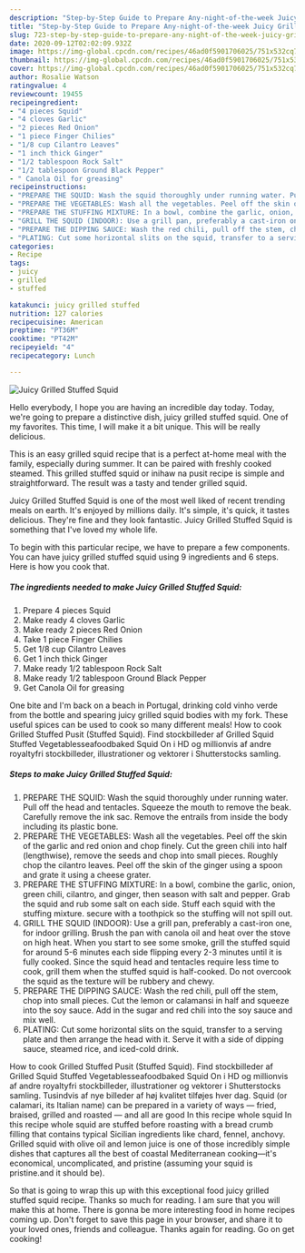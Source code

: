 ```yaml
---
description: "Step-by-Step Guide to Prepare Any-night-of-the-week Juicy Grilled Stuffed Squid"
title: "Step-by-Step Guide to Prepare Any-night-of-the-week Juicy Grilled Stuffed Squid"
slug: 723-step-by-step-guide-to-prepare-any-night-of-the-week-juicy-grilled-stuffed-squid
date: 2020-09-12T02:02:09.932Z
image: https://img-global.cpcdn.com/recipes/46ad0f5901706025/751x532cq70/juicy-grilled-stuffed-squid-recipe-main-photo.jpg
thumbnail: https://img-global.cpcdn.com/recipes/46ad0f5901706025/751x532cq70/juicy-grilled-stuffed-squid-recipe-main-photo.jpg
cover: https://img-global.cpcdn.com/recipes/46ad0f5901706025/751x532cq70/juicy-grilled-stuffed-squid-recipe-main-photo.jpg
author: Rosalie Watson
ratingvalue: 4
reviewcount: 19455
recipeingredient:
- "4 pieces Squid"
- "4 cloves Garlic"
- "2 pieces Red Onion"
- "1 piece Finger Chilies"
- "1/8 cup Cilantro Leaves"
- "1 inch thick Ginger"
- "1/2 tablespoon Rock Salt"
- "1/2 tablespoon Ground Black Pepper"
- " Canola Oil for greasing"
recipeinstructions:
- "PREPARE THE SQUID: Wash the squid thoroughly under running water. Pull off the head and tentacles. Squeeze the mouth to remove the beak. Carefully remove the ink sac. Remove the entrails from inside the body including its plastic bone."
- "PREPARE THE VEGETABLES: Wash all the vegetables. Peel off the skin of the garlic and red onion and chop finely. Cut the green chili into half (lengthwise), remove the seeds and chop into small pieces. Roughly chop the cilantro leaves. Peel off the skin of the ginger using a spoon and grate it using a cheese grater."
- "PREPARE THE STUFFING MIXTURE: In a bowl, combine the garlic, onion, green chili, cilantro, and ginger, then season with salt and pepper. Grab the squid and rub some salt on each side. Stuff each squid with the stuffing mixture. secure with a toothpick so the stuffing will not spill out."
- "GRILL THE SQUID (INDOOR): Use a grill pan, preferably a cast-iron one, for indoor grilling. Brush the pan with canola oil and heat over the stove on high heat. When you start to see some smoke, grill the stuffed squid for around 5-6 minutes each side flipping every 2-3 minutes until it is fully cooked. Since the squid head and tentacles require less time to cook, grill them when the stuffed squid is half-cooked. Do not overcook the squid as the texture will be rubbery and chewy."
- "PREPARE THE DIPPING SAUCE: Wash the red chili, pull off the stem, chop into small pieces. Cut the lemon or calamansi in half and squeeze into the soy sauce. Add in the sugar and red chili into the soy sauce and mix well."
- "PLATING: Cut some horizontal slits on the squid, transfer to a serving plate and then arrange the head with it. Serve it with a side of dipping sauce, steamed rice, and iced-cold drink."
categories:
- Recipe
tags:
- juicy
- grilled
- stuffed

katakunci: juicy grilled stuffed 
nutrition: 127 calories
recipecuisine: American
preptime: "PT36M"
cooktime: "PT42M"
recipeyield: "4"
recipecategory: Lunch

---
```



![Juicy Grilled Stuffed Squid](https://img-global.cpcdn.com/recipes/46ad0f5901706025/751x532cq70/juicy-grilled-stuffed-squid-recipe-main-photo.jpg)

Hello everybody, I hope you are having an incredible day today. Today, we're going to prepare a distinctive dish, juicy grilled stuffed squid. One of my favorites. This time, I will make it a bit unique. This will be really delicious.

This is an easy grilled squid recipe that is a perfect at-home meal with the family, especially during summer. It can be paired with freshly cooked steamed. This grilled stuffed squid or inihaw na pusit recipe is simple and straightforward. The result was a tasty and tender grilled squid.

Juicy Grilled Stuffed Squid is one of the most well liked of recent trending meals on earth. It's enjoyed by millions daily. It's simple, it's quick, it tastes delicious. They're fine and they look fantastic. Juicy Grilled Stuffed Squid is something that I've loved my whole life.


To begin with this particular recipe, we have to prepare a few components. You can have juicy grilled stuffed squid using 9 ingredients and 6 steps. Here is how you cook that.

<!--inarticleads1-->

##### The ingredients needed to make Juicy Grilled Stuffed Squid:

1. Prepare 4 pieces Squid
1. Make ready 4 cloves Garlic
1. Make ready 2 pieces Red Onion
1. Take 1 piece Finger Chilies
1. Get 1/8 cup Cilantro Leaves
1. Get 1 inch thick Ginger
1. Make ready 1/2 tablespoon Rock Salt
1. Make ready 1/2 tablespoon Ground Black Pepper
1. Get  Canola Oil for greasing


One bite and I&#39;m back on a beach in Portugal, drinking cold vinho verde from the bottle and spearing juicy grilled squid bodies with my fork. These useful spices can be used to cook so many different meals! How to cook Grilled Stuffed Pusit (Stuffed Squid). Find stockbilleder af Grilled Squid Stuffed Vegetablesseafoodbaked Squid On i HD og millionvis af andre royaltyfri stockbilleder, illustrationer og vektorer i Shutterstocks samling. 

<!--inarticleads2-->

##### Steps to make Juicy Grilled Stuffed Squid:

1. PREPARE THE SQUID: Wash the squid thoroughly under running water. Pull off the head and tentacles. Squeeze the mouth to remove the beak. Carefully remove the ink sac. Remove the entrails from inside the body including its plastic bone.
1. PREPARE THE VEGETABLES: Wash all the vegetables. Peel off the skin of the garlic and red onion and chop finely. Cut the green chili into half (lengthwise), remove the seeds and chop into small pieces. Roughly chop the cilantro leaves. Peel off the skin of the ginger using a spoon and grate it using a cheese grater.
1. PREPARE THE STUFFING MIXTURE: In a bowl, combine the garlic, onion, green chili, cilantro, and ginger, then season with salt and pepper. Grab the squid and rub some salt on each side. Stuff each squid with the stuffing mixture. secure with a toothpick so the stuffing will not spill out.
1. GRILL THE SQUID (INDOOR): Use a grill pan, preferably a cast-iron one, for indoor grilling. Brush the pan with canola oil and heat over the stove on high heat. When you start to see some smoke, grill the stuffed squid for around 5-6 minutes each side flipping every 2-3 minutes until it is fully cooked. Since the squid head and tentacles require less time to cook, grill them when the stuffed squid is half-cooked. Do not overcook the squid as the texture will be rubbery and chewy.
1. PREPARE THE DIPPING SAUCE: Wash the red chili, pull off the stem, chop into small pieces. Cut the lemon or calamansi in half and squeeze into the soy sauce. Add in the sugar and red chili into the soy sauce and mix well.
1. PLATING: Cut some horizontal slits on the squid, transfer to a serving plate and then arrange the head with it. Serve it with a side of dipping sauce, steamed rice, and iced-cold drink.


How to cook Grilled Stuffed Pusit (Stuffed Squid). Find stockbilleder af Grilled Squid Stuffed Vegetablesseafoodbaked Squid On i HD og millionvis af andre royaltyfri stockbilleder, illustrationer og vektorer i Shutterstocks samling. Tusindvis af nye billeder af høj kvalitet tilføjes hver dag. Squid (or calamari, its Italian name) can be prepared in a variety of ways — fried, braised, grilled and roasted — and all are good In this recipe whole squid In this recipe whole squid are stuffed before roasting with a bread crumb filling that contains typical Sicilian ingredients like chard, fennel, anchovy. Grilled squid with olive oil and lemon juice is one of those incredibly simple dishes that captures all the best of coastal Mediterranean cooking—it&#39;s economical, uncomplicated, and pristine (assuming your squid is pristine.and it should be). 

So that is going to wrap this up with this exceptional food juicy grilled stuffed squid recipe. Thanks so much for reading. I am sure that you will make this at home. There is gonna be more interesting food in home recipes coming up. Don't forget to save this page in your browser, and share it to your loved ones, friends and colleague. Thanks again for reading. Go on get cooking!
